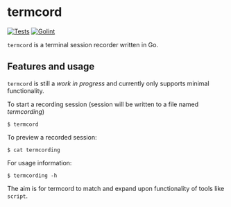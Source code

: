 # termcord

[![Tests](https://github.com/haguro/termcord/actions/workflows/tests.yml/badge.svg)](https://github.com/haguro/termcord/actions/workflows/tests.yml) [![Golint](https://github.com/haguro/termcord/actions/workflows/golint.yml/badge.svg)](https://github.com/haguro/termcord/actions/workflows/golint.yml) 

`termcord` is a terminal session recorder written in Go.

## Features and usage
`termcord` is still a *work in progress* and currently only supports minimal functionality.

To start a recording session (session will be written to a file named _termcording_)

```
$ termcord
```

To preview a recorded session:

```
$ cat termcording
```

For usage information:

```
$ termcording -h
```

The aim is for termcord to match and expand upon functionality of tools like `script`.
